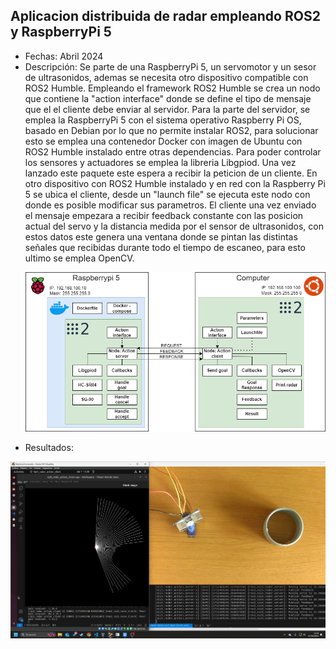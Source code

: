 
## Aplicacion distribuida de radar empleando ROS2 y RaspberryPi 5
<ul>
    <li>Fechas: Abril 2024</li>
    <li>Descripción: Se parte de una RaspberryPi 5, un servomotor y un sesor de ultrasonidos, ademas se necesita otro dispositivo compatible con ROS2 Humble. Empleando el framework ROS2 Humble se crea un nodo que contiene la "action interface" donde se define el tipo de mensaje que el el cliente debe enviar al servidor. Para la parte del servidor, se emplea la RaspberryPi 5 con el sistema operativo Raspberry Pi OS, basado en Debian por lo que no permite instalar ROS2, para solucionar esto se emplea una contenedor Docker con imagen de Ubuntu con ROS2 Humble instalado entre otras dependencias. Para poder controlar los sensores y actuadores se emplea la libreria Libgpiod. Una vez lanzado este paquete este espera a recibir la peticion de un cliente. En otro dispositivo con ROS2 Humble instalado y en red con la Raspberry Pi 5 se ubica el cliente, desde un "launch file" se ejecuta este nodo con donde es posible modificar sus parametros. El cliente una vez enviado el mensaje empezara a recibir feedback constante con las posicion actual del servo y la distancia medida por el sensor de ultrasonidos, con estos datos este genera una ventana donde se pintan las distintas señales que recibidas durante todo el tiempo de escaneo, para esto ultimo se emplea OpenCV.  
   
![foto](https://github.com/asier-vega-gutierrez/ROS2_RPI5_Radar/blob/main/doc/EsquemaGeneral.png)

</li>
    <li>Resultados:</li>
</ul>

![foto](https://github.com/asier-vega-gutierrez/ROS2_RPI5_Radar/blob/main/doc/Demostracion.png)
